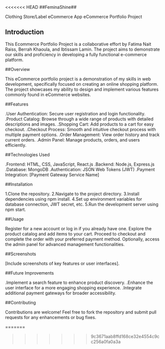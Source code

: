 <<<<<<< HEAD
##FeminaShine##

Clothing Store/Label eCommerce App
eCommerce Portfolio Project

## Introduction
This Ecommerce Portfolio Project is a collaborative effort by Fatima Nait Raiss, Berrah Khaoula, and Ibtissam Lamin. The project aims to demonstrate our skills and proficiency in developing a fully functional e-commerce platform.


##Overview

This eCommerce portfolio project is a demonstration of my skills in web development, specifically focused on creating an online shopping platform. The project showcases my ability to design and implement various features commonly found in eCommerce websites.

##Features

.User Authentication: Secure user registration and login functionality.
.Product Catalog: Browse through a wide range of products with detailed descriptions and images.
.Shopping Cart: Add products to a cart for easy checkout.
.Checkout Process: Smooth and intuitive checkout process with multiple payment options.
.Order Management: View order history and track current orders.
.Admin Panel: Manage products, orders, and users efficiently.


##Technologies Used

.Frontend: HTML, CSS, JavaScript, React.js
.Backend: Node.js, Express.js
.Database: MongoDB
.Authentication: JSON Web Tokens (JWT)
.Payment Integration: [Payment Gateway Service Name]

##Installation

1.Clone the repository.
2.Navigate to the project directory.
3.Install dependencies using npm install.
4.Set up environment variables for database connection, JWT secret, etc.
5.Run the development server using npm start.


##Usage

Register for a new account or log in if you already have one.
Explore the product catalog and add items to your cart.
Proceed to checkout and complete the order with your preferred payment method.
Optionally, access the admin panel for advanced management functionalities.

##Screenshots

[Include screenshots of key features or user interfaces].


##Future Improvements

.Implement a search feature to enhance product discovery.
.Enhance the user interface for a more engaging shopping experience.
.Integrate additional payment gateways for broader accessibility.


##Contributing

Contributions are welcome! Feel free to fork the repository and submit pull requests for any enhancements or bug fixes.

=======

>>>>>>> 9c3671aab8ffd168ce32e4554c9cc256a0fa0a3a
